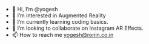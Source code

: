 - 👋 Hi, I’m @yogesh
- 👀 I’m interested in Augmented Reality
- 🌱 I’m currently learning coding basics.
- 💞️ I’m looking to collaborate on Instagram AR Effects.
- 📫 How to reach me yogesh@ronin.co.in

<!---
yogesh-ronin/yogesh-ronin is a ✨ special ✨ repository because its `README.md` (this file) appears on your GitHub profile.
You can click the Preview link to take a look at your changes.
--->
